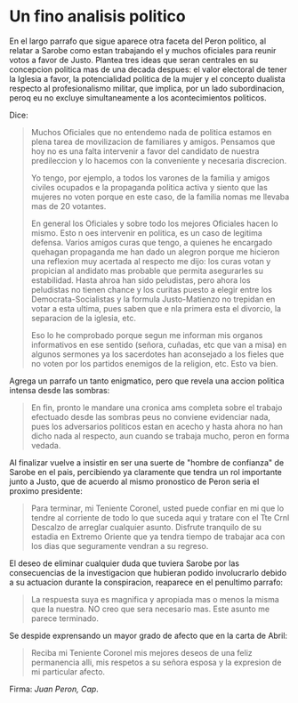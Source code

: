 # Un fino analisis politico

En el largo parrafo que sigue aparece otra faceta del Peron politico, al relatar a Sarobe como estan trabajando el y muchos oficiales para reunir votos a favor de Justo.
Plantea tres ideas que seran centrales en su concepcion politica mas de una decada despues: 
el valor electoral de tener la Iglesia a favor, la potencialidad politica de la mujer y el concepto dualista respecto al profesionalismo militar,
que implica, por un lado subordinacion, peroq eu no excluye simultaneamente a los acontecimientos politicos.

Dice:

> Muchos Oficiales que no entendemo nada de politica estamos en plena tarea de movilizacion de familiares y amigos.
> Pensamos que hoy no es una falta intervenir a favor del candidato de nuestra predileccion y lo hacemos con la conveniente y necesaria discrecion.
>
> Yo tengo, por ejemplo, a todos los varones de la familia y amigos civiles ocupados e la propaganda politica activa y siento que las mujeres no voten porque en este caso,
> de la familia nomas me llevaba mas de 20 votantes.
>
> En general los Oficiales y sobre todo los mejores Oficiales hacen lo mismo.
> Esto n oes intervenir en politica, es un caso de legitima defensa.
> Varios amigos curas que tengo, a quienes he encargado quehagan propaganda me han dado un alegron porque me hicieron una reflexion muy acertada al respecto me dijo:
> los curas votan y propician al andidato mas probable que permita asegurarles su estabilidad.
> Hasta ahroa han sido peludistas, pero ahora los peludistas no tienen chance y los curitas puesto a elegir entre los Democrata-Socialistas y la formula Justo-Matienzo
> no trepidan en votar a esta ultima, pues saben que e nla primera esta el divorcio, la separacion de la iglesia, etc.
>
> Eso lo he comprobado porque segun me informan mis organos informativos en ese sentido (señora, cuñadas, etc que van a misa) en algunos sermones
> ya los sacerdotes han aconsejado a los fieles que no voten por los partidos enemigos de la religion, etc.
> Esto va bien.

Agrega un parrafo un tanto enigmatico, pero que revela una accion politica intensa desde las sombras:

> En fin, pronto le mandare una cronica ams completa sobre el trabajo efectuado desde las sombras peus no conviene evidenciar nada,
> pues los adversarios politicos estan en acecho y hasta ahora no han dicho nada al respecto, aun cuando se trabaja mucho, peron en forma vedada.

Al finalizar vuelve a insistir en ser una suerte de "hombre de confianza" de Sarobe en el pais, percibiendo ya claramente que tendra un rol importante junto a Justo,
que de acuerdo al mismo pronostico de Peron seria el proximo presidente:

> Para terminar, mi Teniente Coronel, usted puede confiar en mi que lo tendre al corriente de todo lo que suceda aqui y tratare con el Tte Crnl Descalzo de arreglar cualquier asunto.
> Disfrute tranquilo de su estadia en Extremo Oriente que ya tendra tiempo de trabajar aca con los dias que seguramente vendran a su regreso.

El deseo de eliminar cualquier duda que tuviera Sarobe por las consecuencias de la investigacion que hubieran podido involucrarlo debido a su actuacion durante la conspiracion,
reaparece en el penultimo parrafo:

> La respuesta suya es magnifica y apropiada mas o menos la misma que la nuestra.
> NO creo que sera necesario mas.
> Este asunto me parece terminado.

Se despide exprensando un mayor grado de afecto que en la carta de Abril:

> Reciba mi Teniente Coronel mis mejores deseos de una feliz permanencia alli, mis respetos a su señora esposa y la expresion de mi particular afecto.

Firma: _Juan Peron, Cap_.
